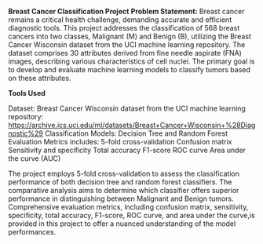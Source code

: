 **Breast Cancer Classification Project**
**Problem Statement:**
Breast cancer remains a critical health challenge, demanding accurate and efficient diagnostic tools. This project addresses the classification of 568 breast cancers into two classes, Malignant (M) and Benign (B), utilizing the Breast Cancer Wisconsin dataset from the UCI machine learning repository. The dataset comprises 30 attributes derived from fine needle aspirate (FNA) images, describing various characteristics of cell nuclei. The primary goal is to develop and evaluate machine learning models to classify tumors based on these attributes.

**Tools Used**

Dataset: Breast Cancer Wisconsin dataset from the UCI machine learning
repository: https://archive.ics.uci.edu/ml/datasets/Breast+Cancer+Wisconsin+%28Diagnostic%29
Classification Models: Decision Tree and Random Forest
Evaluation Metrics includes:
5-fold cross-validation
Confusion matrix
Sensitivity and specificity
Total accuracy
F1-score
ROC curve
Area under the curve (AUC)

The project employs 5-fold cross-validation to assess the classification performance of both decision tree and random forest classifiers. The comparative analysis aims to determine which classifier offers superior performance in distinguishing between Malignant and Benign tumors. Comprehensive evaluation metrics, including confusion matrix, sensitivity, specificity, total accuracy, F1-score, ROC curve, and area under the curve,is provided in this project to offer a nuanced understanding of the model performances.

